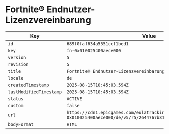 # Fortnite® Endnutzer-Lizenzvereinbarung

| Key | Value |
| --- | ----- |
| `id` | `689f0faf634a5551ccf1bed1` |
| `key` | `fn-0x010025400aece000` |
| `version` | `5` |
| `revision` | `5` |
| `title` | `Fortnite® Endnutzer-Lizenzvereinbarung` |
| `locale` | `de` |
| `createdTimestamp` | `2025-08-15T10:45:03.594Z` |
| `lastModifiedTimestamp` | `2025-08-15T10:45:03.594Z` |
| `status` | `ACTIVE` |
| `custom` | `false` |
| `url` | `https://cdn1.epicgames.com/eulatracking-download/fn-0x010025400aece000/de/v5/r5/2644767b3121925ef0a327372187195e.pdf` |
| `bodyFormat` | `HTML` |
